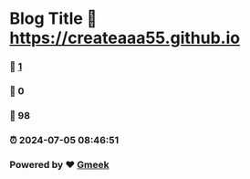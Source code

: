 # Blog Title :link: https://createaaa55.github.io 
### :page_facing_up: [1](https://createaaa55.github.io/tag.html) 
### :speech_balloon: 0 
### :hibiscus: 98 
### :alarm_clock: 2024-07-05 08:46:51 
### Powered by :heart: [Gmeek](https://github.com/Meekdai/Gmeek)
